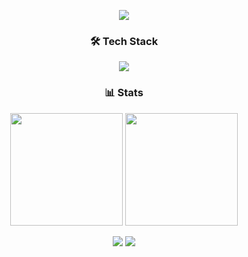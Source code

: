 <p align="center">
  <img src="https://capsule-render.vercel.app/api?type=waving&color=auto&height=200&section=header&text=Kim%20Inseok&fontSize=90&fontColor=ffffff"/>
</p>

<h3 align="center">🛠 Tech Stack</h3>

<p align="center">
  <img src="https://skillicons.dev/icons?i=ts,react,nextjs,tailwind&theme=light" />
</p>

<h3 align="center">📊 Stats</h3>

<p align="center">
  <img height="180em" src="https://github-readme-stats.vercel.app/api/top-langs/?username=ingssg&layout=compact&theme=react&hide=Makefile,Perl,Shell,Assembly,jupyter%20notebook" />
  <img height="180em" src="https://github-readme-stats.vercel.app/api?username=ingssg&show_icons=true&theme=react" />
</p>

<p align="center">
  <a href="https://ingssg.tistory.com/"><img src="https://img.shields.io/badge/tistory-EB531E?style=flat-square&logo=tistory&logoColor=white"/></a>
  <a href="mailto:js2121good@gmail.com"><img src="https://img.shields.io/badge/Email-D14836?style=flat-square&logo=gmail&logoColor=white"/></a>
</p>

